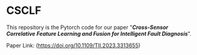 # CSCLF
This repository is the Pytorch code for our paper "_**Cross-Sensor Correlative Feature Learning and Fusion for Intelligent Fault Diagnosis**_".


Paper Link: (https://doi.org/10.1109/TII.2023.3313655)

